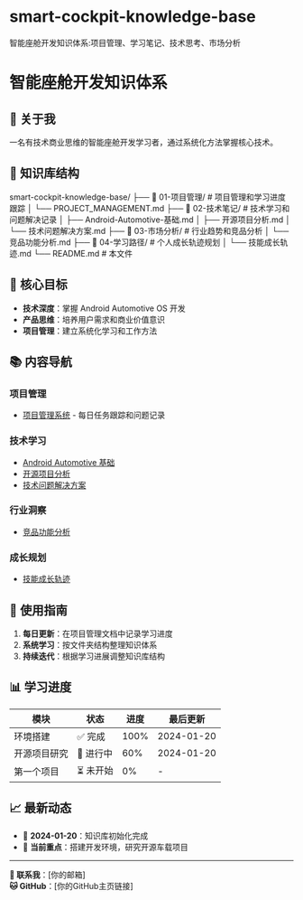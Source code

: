 # smart-cockpit-knowledge-base
智能座舱开发知识体系:项目管理、学习笔记、技术思考、市场分析
# 智能座舱开发知识体系

## 🌟 关于我
一名有技术商业思维的智能座舱开发学习者，通过系统化方法掌握核心技术。

## 📂 知识库结构
smart-cockpit-knowledge-base/
├── 📁 01-项目管理/ # 项目管理和学习进度跟踪
│ └── PROJECT_MANAGEMENT.md
├── 📁 02-技术笔记/ # 技术学习和问题解决记录
│ ├── Android-Automotive-基础.md
│ ├── 开源项目分析.md
│ └── 技术问题解决方案.md
├── 📁 03-市场分析/ # 行业趋势和竞品分析
│ └── 竞品功能分析.md
├── 📁 04-学习路径/ # 个人成长轨迹规划
│ └── 技能成长轨迹.md
└── README.md # 本文件

## 🎯 核心目标
- **技术深度**：掌握 Android Automotive OS 开发
- **产品思维**：培养用户需求和商业价值意识  
- **项目管理**：建立系统化学习和工作方法

## 📚 内容导航

### 项目管理
- [项目管理系统](./01-项目管理/PROJECT_MANAGEMENT.md) - 每日任务跟踪和问题记录

### 技术学习
- [Android Automotive 基础](./02-技术笔记/Android-Automotive-基础.md)
- [开源项目分析](./02-技术笔记/开源项目分析.md)
- [技术问题解决方案](./02-技术笔记/技术问题解决方案.md)

### 行业洞察
- [竞品功能分析](./03-市场分析/竞品功能分析.md)

### 成长规划
- [技能成长轨迹](./04-学习路径/技能成长轨迹.md)

## 🔄 使用指南
1. **每日更新**：在项目管理文档中记录学习进度
2. **系统学习**：按文件夹结构整理知识体系
3. **持续迭代**：根据学习进展调整知识库结构

## 📊 学习进度

| 模块 | 状态 | 进度 | 最后更新 |
|------|------|------|----------|
| 环境搭建 | ✅ 完成 | 100% | 2024-01-20 |
| 开源项目研究 | 🔄 进行中 | 60% | 2024-01-20 |
| 第一个项目 | ⏳ 未开始 | 0% | - |

## 📈 最新动态
- 🎉 **2024-01-20**：知识库初始化完成
- 📝 **当前重点**：搭建开发环境，研究开源车载项目

---

**📧 联系我**：[你的邮箱]  
**🐱 GitHub**：[你的GitHub主页链接]
